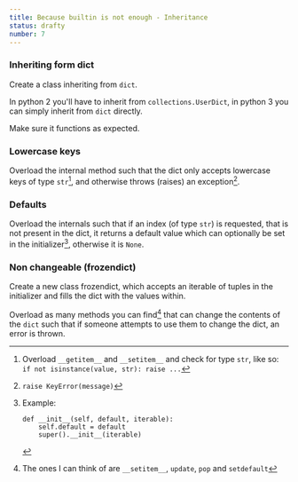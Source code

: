 ```yaml
---
title: Because builtin is not enough - Inheritance
status: drafty
number: 7
---
```


### Inheriting form dict

Create a class inheriting from `dict`.

In python 2 you'll have to inherit from `collections.UserDict`, in python 3  you can simply inherit from `dict` directly.

Make sure it functions as expected.

### Lowercase keys

Overload the internal method such that the dict only accepts lowercase keys of type `str`[^only_str], and otherwise throws (raises) an exception[^raise].

[^only_str]:
    Overload `__getitem__` and `__setitem__` and check for type `str`, like so: `if not isinstance(value, str): raise ...`

[^raise]:
    `raise KeyError(message)`

### Defaults

Overload the internals such that if an index (of type `str`) is requested, that is not present in the dict, it returns a default value which can optionally be set in the initializer[^default], otherwise it is `None`.

[^default]:
    Example:

        def __init__(self, default, iterable):
            self.default = default
            super().__init__(iterable)


### Non changeable (frozendict)

Create a new class frozendict, which accepts an iterable of tuples in the initializer and fills the dict with the values within.

Overload as many methods you can find[^altering] that can change the contents of the `dict` such that if someone attempts to use them to change the dict, an error is thrown.

[^altering]:
    The ones I can think of are `__setitem__`, `update`, `pop` and `setdefault`
